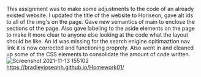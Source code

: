 This assignment was to make some adjustments to the code of an already existed website. I updated the title of the website to Horiseon, gave alt ids to all of the img's on the page. Gave new semantics of main to enclose the sections of the page. Also gave labeling to the aside elements on the page to make it more clear to anyone else looking at the code what the layout should be like. An id was missing for the search enigine opitimaztion nav link it is now corrected and functioning proprely. Also went in and cleaned up some of the CSS elements to consolidate the amount of code written.![Screenshot 2021-11-13 155102](https://user-images.githubusercontent.com/93616520/141700324-40d12936-6988-494c-9bf3-bafc48d58271.png)
https://bradleyjosephh.github.io/Homework01/
